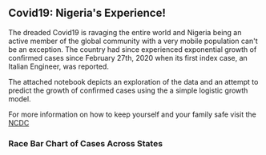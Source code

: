 ## Covid19: Nigeria's Experience!

The dreaded Covid19 is ravaging the entire world and Nigeria being an active
member of the global community with a very mobile population can't be an exception.
The country had since experienced exponential growth of confirmed cases since
February 27th, 2020 when its first index case, an Italian Engineer, was reported.

The  attached notebook depicts an exploration of the data and an attempt to
predict the growth of confirmed cases using the a simple logistic growth model.

For  more information on how to keep yourself and your family safe visit the
[NCDC][1]

### Race Bar Chart of Cases Across States
[][2]








[1]: https://ncdc.gov.ng/
[2]: https://race-barchart.s3.amazonaws.com/race_barchart.mp4
